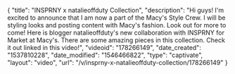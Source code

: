 {
    "title": "INSPRNY x natalieoffduty Collection",
    "description": "Hi guys! I'm excited to announce that I am now a part of the Macy's Style Crew. I will be styling looks and posting content with Macy's fashion. Look out for more to come! Here is blogger natalieoffduty's new collaboration with INSPRNY for Market at Macy's. There are some amazing pieces in this collection. Check it out linked in this video!",
    "videoid": "178266149",
    "date_created": "1537810228",
    "date_modified": "1546466822",
    "type": "captivate",
    "layout": "video",
    "url": "\/v\/insprny-x-natalieoffduty-collection\/178266149"
}